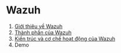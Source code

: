 # Wazuh

1. [Giới thiêu về Wazuh](https://github.com/duchnv/SOC/blob/main/Wazuh/Overview-Wazuh.md)
2. [Thành phần của Wazuh](https://github.com/duchnv/SOC/blob/main/Wazuh/Components-Wazuh.md)
3. [Kiến trúc và cơ chế hoạt động của Wazuh](https://github.com/duchnv/SOC/blob/main/Wazuh/Architecture-Wazuh.md)
4. Demo
